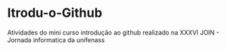 # Itrodu-o-Github
Atividades do mini curso introdução ao github  realizado na  XXXVI  JOIN  -  Jornada informatica da unifenass 
